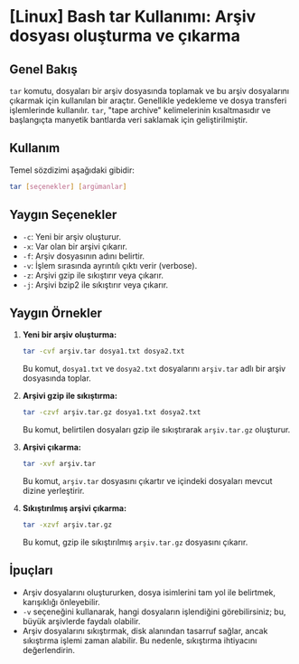 # [Linux] Bash tar Kullanımı: Arşiv dosyası oluşturma ve çıkarma

## Genel Bakış
`tar` komutu, dosyaları bir arşiv dosyasında toplamak ve bu arşiv dosyalarını çıkarmak için kullanılan bir araçtır. Genellikle yedekleme ve dosya transferi işlemlerinde kullanılır. `tar`, "tape archive" kelimelerinin kısaltmasıdır ve başlangıçta manyetik bantlarda veri saklamak için geliştirilmiştir.

## Kullanım
Temel sözdizimi aşağıdaki gibidir:

```bash
tar [seçenekler] [argümanlar]
```

## Yaygın Seçenekler
- `-c`: Yeni bir arşiv oluşturur.
- `-x`: Var olan bir arşivi çıkarır.
- `-f`: Arşiv dosyasının adını belirtir.
- `-v`: İşlem sırasında ayrıntılı çıktı verir (verbose).
- `-z`: Arşivi gzip ile sıkıştırır veya çıkarır.
- `-j`: Arşivi bzip2 ile sıkıştırır veya çıkarır.

## Yaygın Örnekler
1. **Yeni bir arşiv oluşturma:**
   ```bash
   tar -cvf arşiv.tar dosya1.txt dosya2.txt
   ```
   Bu komut, `dosya1.txt` ve `dosya2.txt` dosyalarını `arşiv.tar` adlı bir arşiv dosyasında toplar.

2. **Arşivi gzip ile sıkıştırma:**
   ```bash
   tar -czvf arşiv.tar.gz dosya1.txt dosya2.txt
   ```
   Bu komut, belirtilen dosyaları gzip ile sıkıştırarak `arşiv.tar.gz` oluşturur.

3. **Arşivi çıkarma:**
   ```bash
   tar -xvf arşiv.tar
   ```
   Bu komut, `arşiv.tar` dosyasını çıkartır ve içindeki dosyaları mevcut dizine yerleştirir.

4. **Sıkıştırılmış arşivi çıkarma:**
   ```bash
   tar -xzvf arşiv.tar.gz
   ```
   Bu komut, gzip ile sıkıştırılmış `arşiv.tar.gz` dosyasını çıkarır.

## İpuçları
- Arşiv dosyalarını oluştururken, dosya isimlerini tam yol ile belirtmek, karışıklığı önleyebilir.
- `-v` seçeneğini kullanarak, hangi dosyaların işlendiğini görebilirsiniz; bu, büyük arşivlerde faydalı olabilir.
- Arşiv dosyalarını sıkıştırmak, disk alanından tasarruf sağlar, ancak sıkıştırma işlemi zaman alabilir. Bu nedenle, sıkıştırma ihtiyacını değerlendirin.